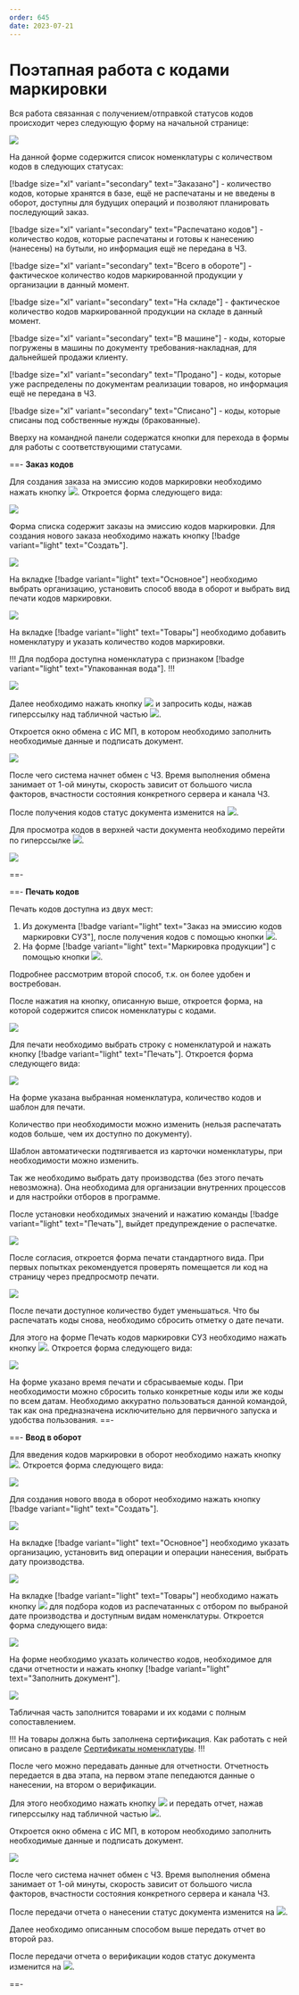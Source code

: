 ```yaml
---
order: 645
date: 2023-07-21
---
```

# Поэтапная работа с кодами маркировки

Вся работа связанная с получением/отправкой статусов кодов происходит через следующую форму на начальной странице:

![](/images/маркировка/Маркировка_продукции.jpg)

На данной форме содержится список номенклатуры с количеством кодов в следующих статусах:

[!badge size="xl" variant="secondary" text="Заказано"] - количество кодов, которые хранятся в базе, ещё не распечатаны и не введены в оборот, доступны для будущих операций и позволяют планировать последующий заказ. 

[!badge size="xl" variant="secondary" text="Распечатано кодов"] -  количество кодов, которые распечатаны и готовы к нанесению (нанесены) на бутыли, но информация ещё не передана в ЧЗ.

[!badge size="xl" variant="secondary" text="Всего в обороте"] - фактическое количество кодов маркированной продукции у организации в данный момент.

[!badge size="xl" variant="secondary" text="На складе"] - фактическое количество кодов маркированной продукции на складе в данный момент.

[!badge size="xl" variant="secondary" text="В машине"] - коды, которые погружены в машины по документу требования-накладная, для дальнейшей продажи клиенту.

[!badge size="xl" variant="secondary" text="Продано"] - коды, которые уже распределены по документам реализации товаров, но информация ещё не передана в ЧЗ.

[!badge size="xl" variant="secondary" text="Списано"] - коды, которые списаны под собственные нужды (бракованные).

Вверху на командной панели содержатся кнопки для перехода в формы для работы с соответствующими статусами. 

==- **Заказ кодов**

Для создания заказа на эмиссию кодов маркировки необходимо нажать кнопку ![](/images/маркировка/Эмиссия_км.jpg). Откроется форма следующего вида:

![](/images/маркировка/Форма_списка_эмиссия_км.jpg)

Форма списка содержит заказы на эмиссию кодов маркировки. Для создания нового заказа необходимо нажать кнопку [!badge variant="light" text="Создать"].

![](/images/маркировка/Создание_эмиссия_км.jpg)


На вкладке [!badge variant="light" text="Основное"] необходимо выбрать организацию, установить способ ввода в оборот и выбрать вид печати кодов маркировки.

![](/images/маркировка/Вкладка_основное_эмиссия_км.jpg)

На вкладке [!badge variant="light" text="Товары"] необходимо добавить номенклатуру и указать количество кодов маркировки. 

!!! Для подбора доступна номенклатура с признаком [!badge variant="light" text="Упакованная вода"].
!!!

![](/images/маркировка/Вкладка_товары_эмиссия_км.jpg)

Далее необходимо нажать кнопку ![](/images/маркировка/Провести_эмиссия_км.jpg) и запросить коды, нажав гиперссылку над табличной частью ![](/images/маркировка/Запросить_км.jpg).

Откроется окно обмена с ИС МП, в котором необходимо заполнить необходимые данные и подписать документ. 

![](/images/маркировка/Подписание_эмиссия_км.jpg)

После чего система начнет обмен с ЧЗ. Время выполнения обмена занимает от 1-ой минуты, скорость зависит от большого числа факторов, вчастности состояния конкретного сервера и канала ЧЗ. 

После получения кодов статус документа изменится на ![](/images/маркировка/КМ_эмитированы.jpg).

Для просмотра кодов в верхней части документа необходимо перейти по гиперссылке ![](/images/маркировка/Статусы_км.jpg).


![](/images/маркировка/Список_статусы_км.jpg)

==-

==- **Печать кодов**

Печать кодов доступна из двух мест:

1. Из документа [!badge variant="light" text="Заказ на эмиссию кодов маркировки СУЗ"], после получения кодов с помощью кнопки ![](/images/маркировка/Печать_км.jpg).
2. На форме [!badge variant="light" text="Маркировка продукции"] с помощью кнопки ![](/images/маркировка/Печать_км_маркировка.jpg).

Подробнее рассмотрим второй способ, т.к. он более удобен и востребован.

После нажатия на кнопку, описанную выше, откроется форма, на которой содержится список номенклатуры с кодами. 

![](/images/маркировка/Печать_км_СУЗ.jpg)

Для печати необходимо выбрать строку с номенклатурой и нажать кнопку [!badge variant="light" text="Печать"]. Откроется форма следующего вида:

![](/images/маркировка/Печать_кодов.jpg)

На форме указана выбранная номенклатура, количество кодов и шаблон для печати. 

Количество при необходимости можно изменить (нельзя распечатать кодов больше, чем их доступно по документу).

Шаблон автоматически подтягивается из карточки номенклатуры, при необходимости можно изменить.

Так же необходимо выбрать дату производства (без этого печать невозможна). Она необходима для организации внутренних процессов и для настройки отборов в программе.

После установки необходимых значений и нажатию команды [!badge variant="light" text="Печать"], выйдет предупреждение о распечатке.

![](/images/маркировка/Предупреждение.jpg)

После согласия, откроется форма печати стандартного вида. При первых попытках рекомендуется проверять помещается ли код на страницу через предпросмотр печати. 

![](/images/маркировка/Стандартная_печать.jpg)

После печати доступное количество будет уменьшаться. Что бы распечатать коды снова, необходимо сбросить отметку о дате печати.

Для этого на форме Печать кодов маркировки СУЗ необходимо нажать кнопку ![](/images/маркировка/Сбросить_дату_печати.jpg). Откроется форма следующего вида:

![](/images/маркировка/Форма_сброса_печати.jpg)

На форме указано время печати и сбрасываемые коды. При необходимости можно сбросить только конкретные коды или же коды по всем датам. Необходимо аккуратно пользоваться данной командой, так как она предназначена исключительно для первичного запуска и удобства пользования. 
==-

==- **Ввод в оборот**

Для введения кодов маркировки в оборот необходимо нажать кнопку ![](/images/маркировка/Ввод_в_оборот.jpg). Откроется форма следующего вида:

![](/images/маркировка/Форма_списка_ввод_в_оборот.jpg)

Для создания нового ввода в оборот необходимо нажать кнопку [!badge variant="light" text="Создать"].

![](/images/маркировка/Создание_ввод_в_оборот.jpg)

На вкладке [!badge variant="light" text="Основное"] необходимо указать организацию, установить вид операции и операции нанесения, выбрать дату производства.

![](/images/маркировка/Основное_ввод_в_оборот.jpg)

На вкладке [!badge variant="light" text="Товары"] необходимо нажать кнопку ![](/images/маркировка/Подбор_распечатанных.jpg) для подбора кодов из распечатанных с отбором по выбраной дате производства и доступным видам номенклатуры. Откроется форма следующего вида:

![](/images/маркировка/Подбор_км.jpg)

На форме необходимо указать количество кодов, необходимое для сдачи отчетности и нажать кнопку [!badge variant="light" text="Заполнить документ"].

![](/images/маркировка/Товары_ввод_в_оборот.jpg)

Табличная часть заполнится товарами и их кодами с полным сопоставлением. 

!!! На товары должна быть заполнена сертификация. Как работать с ней описано в разделе [Сертификаты номенклатуры](https://vodavoz.github.io/Manual/2-описание-справочников-и-документов/1-справочники/5-производство/3-сертификаты-номенклатуры/).
!!!

После чего можно передавать данные для отчетности. Отчетность передается в два этапа, на первом этапе пепедаются данные о нанесении, на втором о верификации.

Для этого необходимо нажать кнопку ![](/images/маркировка/Провести_эмиссия_км.jpg) и передать отчет, нажав гиперссылку над табличной частью ![](/images/маркировка/Передать_отчет.jpg).

Откроется окно обмена с ИС МП, в котором необходимо заполнить необходимые данные и подписать документ. 

![](/images/маркировка/Подписание_эмиссия_км.jpg)

После чего система начнет обмен с ЧЗ. Время выполнения обмена занимает от 1-ой минуты, скорость зависит от большого числа факторов, вчастности состояния конкретного сервера и канала ЧЗ. 

После передачи отчета о нанесении статус документа изменится на ![](/images/маркировка/КМ_нанесены.jpg).

Далее необходимо описанным способом выше передать отчет во второй раз.

После передачи отчета о верификации кодов статус документа изменится на ![](/images/маркировка/КМ_введены_в_оборот.jpg).

==-





